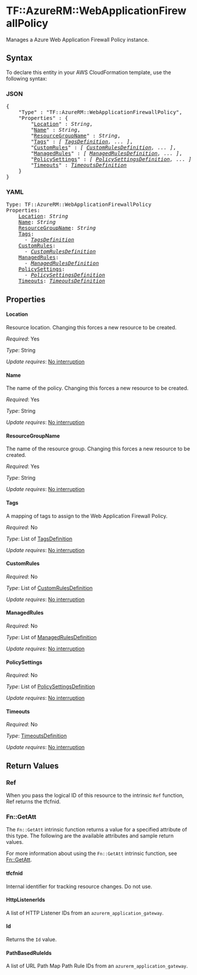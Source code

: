 # TF::AzureRM::WebApplicationFirewallPolicy

Manages a Azure Web Application Firewall Policy instance.

## Syntax

To declare this entity in your AWS CloudFormation template, use the following syntax:

### JSON

<pre>
{
    "Type" : "TF::AzureRM::WebApplicationFirewallPolicy",
    "Properties" : {
        "<a href="#location" title="Location">Location</a>" : <i>String</i>,
        "<a href="#name" title="Name">Name</a>" : <i>String</i>,
        "<a href="#resourcegroupname" title="ResourceGroupName">ResourceGroupName</a>" : <i>String</i>,
        "<a href="#tags" title="Tags">Tags</a>" : <i>[ <a href="tagsdefinition.md">TagsDefinition</a>, ... ]</i>,
        "<a href="#customrules" title="CustomRules">CustomRules</a>" : <i>[ <a href="customrulesdefinition.md">CustomRulesDefinition</a>, ... ]</i>,
        "<a href="#managedrules" title="ManagedRules">ManagedRules</a>" : <i>[ <a href="managedrulesdefinition.md">ManagedRulesDefinition</a>, ... ]</i>,
        "<a href="#policysettings" title="PolicySettings">PolicySettings</a>" : <i>[ <a href="policysettingsdefinition.md">PolicySettingsDefinition</a>, ... ]</i>,
        "<a href="#timeouts" title="Timeouts">Timeouts</a>" : <i><a href="timeoutsdefinition.md">TimeoutsDefinition</a></i>
    }
}
</pre>

### YAML

<pre>
Type: TF::AzureRM::WebApplicationFirewallPolicy
Properties:
    <a href="#location" title="Location">Location</a>: <i>String</i>
    <a href="#name" title="Name">Name</a>: <i>String</i>
    <a href="#resourcegroupname" title="ResourceGroupName">ResourceGroupName</a>: <i>String</i>
    <a href="#tags" title="Tags">Tags</a>: <i>
      - <a href="tagsdefinition.md">TagsDefinition</a></i>
    <a href="#customrules" title="CustomRules">CustomRules</a>: <i>
      - <a href="customrulesdefinition.md">CustomRulesDefinition</a></i>
    <a href="#managedrules" title="ManagedRules">ManagedRules</a>: <i>
      - <a href="managedrulesdefinition.md">ManagedRulesDefinition</a></i>
    <a href="#policysettings" title="PolicySettings">PolicySettings</a>: <i>
      - <a href="policysettingsdefinition.md">PolicySettingsDefinition</a></i>
    <a href="#timeouts" title="Timeouts">Timeouts</a>: <i><a href="timeoutsdefinition.md">TimeoutsDefinition</a></i>
</pre>

## Properties

#### Location

Resource location. Changing this forces a new resource to be created.

_Required_: Yes

_Type_: String

_Update requires_: [No interruption](https://docs.aws.amazon.com/AWSCloudFormation/latest/UserGuide/using-cfn-updating-stacks-update-behaviors.html#update-no-interrupt)

#### Name

The name of the policy. Changing this forces a new resource to be created.

_Required_: Yes

_Type_: String

_Update requires_: [No interruption](https://docs.aws.amazon.com/AWSCloudFormation/latest/UserGuide/using-cfn-updating-stacks-update-behaviors.html#update-no-interrupt)

#### ResourceGroupName

The name of the resource group. Changing this forces a new resource to be created.

_Required_: Yes

_Type_: String

_Update requires_: [No interruption](https://docs.aws.amazon.com/AWSCloudFormation/latest/UserGuide/using-cfn-updating-stacks-update-behaviors.html#update-no-interrupt)

#### Tags

A mapping of tags to assign to the Web Application Firewall Policy.

_Required_: No

_Type_: List of <a href="tagsdefinition.md">TagsDefinition</a>

_Update requires_: [No interruption](https://docs.aws.amazon.com/AWSCloudFormation/latest/UserGuide/using-cfn-updating-stacks-update-behaviors.html#update-no-interrupt)

#### CustomRules

_Required_: No

_Type_: List of <a href="customrulesdefinition.md">CustomRulesDefinition</a>

_Update requires_: [No interruption](https://docs.aws.amazon.com/AWSCloudFormation/latest/UserGuide/using-cfn-updating-stacks-update-behaviors.html#update-no-interrupt)

#### ManagedRules

_Required_: No

_Type_: List of <a href="managedrulesdefinition.md">ManagedRulesDefinition</a>

_Update requires_: [No interruption](https://docs.aws.amazon.com/AWSCloudFormation/latest/UserGuide/using-cfn-updating-stacks-update-behaviors.html#update-no-interrupt)

#### PolicySettings

_Required_: No

_Type_: List of <a href="policysettingsdefinition.md">PolicySettingsDefinition</a>

_Update requires_: [No interruption](https://docs.aws.amazon.com/AWSCloudFormation/latest/UserGuide/using-cfn-updating-stacks-update-behaviors.html#update-no-interrupt)

#### Timeouts

_Required_: No

_Type_: <a href="timeoutsdefinition.md">TimeoutsDefinition</a>

_Update requires_: [No interruption](https://docs.aws.amazon.com/AWSCloudFormation/latest/UserGuide/using-cfn-updating-stacks-update-behaviors.html#update-no-interrupt)

## Return Values

### Ref

When you pass the logical ID of this resource to the intrinsic `Ref` function, Ref returns the tfcfnid.

### Fn::GetAtt

The `Fn::GetAtt` intrinsic function returns a value for a specified attribute of this type. The following are the available attributes and sample return values.

For more information about using the `Fn::GetAtt` intrinsic function, see [Fn::GetAtt](https://docs.aws.amazon.com/AWSCloudFormation/latest/UserGuide/intrinsic-function-reference-getatt.html).

#### tfcfnid

Internal identifier for tracking resource changes. Do not use.

#### HttpListenerIds

A list of HTTP Listener IDs from an `azurerm_application_gateway`.

#### Id

Returns the <code>Id</code> value.

#### PathBasedRuleIds

A list of URL Path Map Path Rule IDs from an `azurerm_application_gateway`.

